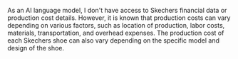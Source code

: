 
As an AI language model, I don't have access to Skechers financial data or production cost details. However, it is known that production costs can vary depending on various factors, such as location of production, labor costs, materials, transportation, and overhead expenses. The production cost of each Skechers shoe can also vary depending on the specific model and design of the shoe.
